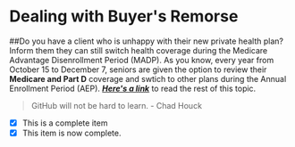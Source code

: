# Dealing with Buyer's Remorse
##Do you have a client who is unhappy with their new private health plan? Inform them they can still switch health coverage during the Medicare Advantage Disenrollment Period (MADP).
As you know, every year from October 15 to December 7, seniors are given the option to review their **Medicare and Part D** coverage and swtich to other plans during the Annual Enrollment Period (AEP).
_**[Here's a link](www.agentsurvivalguide.com)**_ to read the rest of this topic. 
> GitHub will not be hard to learn. - Chad Houck
- [x] This is a complete item
- [x] This item is now complete. 
